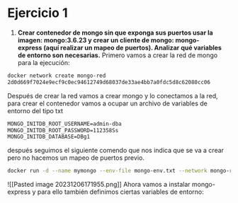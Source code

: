 # Ejercicio 1
1.  **Crear contenedor de mongo sin que exponga sus puertos usar la imagen: mongo:3.6.23 y crear un cliente de mongo: mongo-express (aquí realizar un mapeo de puertos). Analizar qué variables de entorno son necesarias.**
Primero vamos a crear la red de mongo para la ejecución:
```bash
docker network create mongo-red
2d0d669f7024e9ecf9c0ec94612749d68037de33ae4bb7a0fdc5d8c62080cc06
```
Después de crear la red vamos a crear mongo y lo conectamos a la red, para crear el contenedor vamos a ocupar un archivo de variables de entorno del tipo txt
```txt
MONGO_INITDB_ROOT_USERNAME=admin-dba
MONGO_INITDB_ROOT_PASSWORD=112358Ss
MONGO_INITDB_DATABASE=DBg1
```
después seguimos el siguiente comendo que nos indica que se va a crear pero no hacemos un mapeo de puertos previo.
```bash
docker run -d --name mymongo --env-file mongo-env.txt --network mongo-red mongo:3.6.23
```
![[Pasted image 20231206171955.png]]
Ahora vamos a instalar mongo-express y para ello también definimos ciertas variables de entorno:


